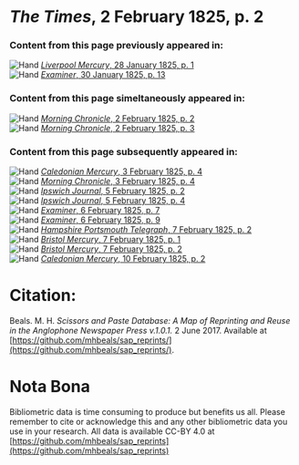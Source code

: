 # *The Times*, 2 February 1825, p. 2  
  
### Content from this page previously appeared in:  
![Hand](http://scissorsandpaste.net/wp-content/uploads/2017/06/smallhandpointer.png) [*Liverpool Mercury*, 28 January 1825, p. 1](https://mhbeals.github.io/sap_html/Liverpool-Mercury/Liverpool-Mercury-28-January-1825-p-1)  
![Hand](http://scissorsandpaste.net/wp-content/uploads/2017/06/smallhandpointer.png) [*Examiner*, 30 January 1825, p. 13](https://mhbeals.github.io/sap_html/Examiner/Examiner-30-January-1825-p-13)  
  
### Content from this page simeltaneously appeared in:  
![Hand](http://scissorsandpaste.net/wp-content/uploads/2017/06/smallhandpointer.png) [*Morning Chronicle*, 2 February 1825, p. 2](https://mhbeals.github.io/sap_html/Morning-Chronicle/Morning-Chronicle-2-February-1825-p-2)  
![Hand](http://scissorsandpaste.net/wp-content/uploads/2017/06/smallhandpointer.png) [*Morning Chronicle*, 2 February 1825, p. 3](https://mhbeals.github.io/sap_html/Morning-Chronicle/Morning-Chronicle-2-February-1825-p-3)  
  
### Content from this page subsequently appeared in:  
![Hand](http://scissorsandpaste.net/wp-content/uploads/2017/06/smallhandpointer.png) [*Caledonian Mercury*, 3 February 1825, p. 4](https://mhbeals.github.io/sap_html/Caledonian-Mercury/Caledonian-Mercury-3-February-1825-p-4)  
![Hand](http://scissorsandpaste.net/wp-content/uploads/2017/06/smallhandpointer.png) [*Morning Chronicle*, 3 February 1825, p. 4](https://mhbeals.github.io/sap_html/Morning-Chronicle/Morning-Chronicle-3-February-1825-p-4)  
![Hand](http://scissorsandpaste.net/wp-content/uploads/2017/06/smallhandpointer.png) [*Ipswich Journal*, 5 February 1825, p. 2](https://mhbeals.github.io/sap_html/Ipswich-Journal/Ipswich-Journal-5-February-1825-p-2)  
![Hand](http://scissorsandpaste.net/wp-content/uploads/2017/06/smallhandpointer.png) [*Ipswich Journal*, 5 February 1825, p. 4](https://mhbeals.github.io/sap_html/Ipswich-Journal/Ipswich-Journal-5-February-1825-p-4)  
![Hand](http://scissorsandpaste.net/wp-content/uploads/2017/06/smallhandpointer.png) [*Examiner*, 6 February 1825, p. 7](https://mhbeals.github.io/sap_html/Examiner/Examiner-6-February-1825-p-7)  
![Hand](http://scissorsandpaste.net/wp-content/uploads/2017/06/smallhandpointer.png) [*Examiner*, 6 February 1825, p. 9](https://mhbeals.github.io/sap_html/Examiner/Examiner-6-February-1825-p-9)  
![Hand](http://scissorsandpaste.net/wp-content/uploads/2017/06/smallhandpointer.png) [*Hampshire Portsmouth Telegraph*, 7 February 1825, p. 2](https://mhbeals.github.io/sap_html/Hampshire-Portsmouth-Telegraph/Hampshire-Portsmouth-Telegraph-7-February-1825-p-2)  
![Hand](http://scissorsandpaste.net/wp-content/uploads/2017/06/smallhandpointer.png) [*Bristol Mercury*, 7 February 1825, p. 1](https://mhbeals.github.io/sap_html/Bristol-Mercury/Bristol-Mercury-7-February-1825-p-1)  
![Hand](http://scissorsandpaste.net/wp-content/uploads/2017/06/smallhandpointer.png) [*Bristol Mercury*, 7 February 1825, p. 2](https://mhbeals.github.io/sap_html/Bristol-Mercury/Bristol-Mercury-7-February-1825-p-2)  
![Hand](http://scissorsandpaste.net/wp-content/uploads/2017/06/smallhandpointer.png) [*Caledonian Mercury*, 10 February 1825, p. 2](https://mhbeals.github.io/sap_html/Caledonian-Mercury/Caledonian-Mercury-10-February-1825-p-2)  


# Citation: 

Beals. M. H. *Scissors and Paste Database: A Map of Reprinting and Reuse in the Anglophone Newspaper Press v.1.0.1.* 2 June 2017. Available at [https://github.com/mhbeals/sap_reprints/](https://github.com/mhbeals/sap_reprints/). 

# Nota Bona

Bibliometric data is time consuming to produce but benefits us all. Please remember to cite or acknowledge this and any other bibliometric data you use in your research. All data is available CC-BY 4.0 at [https://github.com/mhbeals/sap_reprints](https://github.com/mhbeals/sap_reprints)